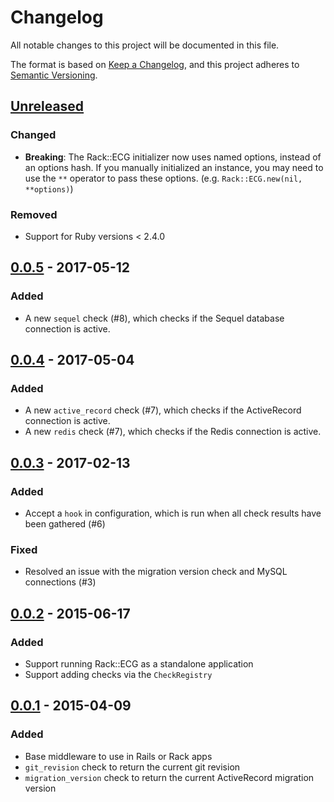 # Changelog
All notable changes to this project will be documented in this file.

The format is based on [Keep a Changelog](https://keepachangelog.com/en/1.0.0/),
and this project adheres to [Semantic Versioning](https://semver.org/spec/v2.0.0.html).

## [Unreleased]

### Changed

- **Breaking**: The Rack::ECG initializer now uses named options, instead of an
  options hash. If you manually initialized an instance, you may need to use the
  `**` operator to pass these options. (e.g. `Rack::ECG.new(nil, **options)`)

### Removed

- Support for Ruby versions < 2.4.0

## [0.0.5] - 2017-05-12

### Added

- A new `sequel` check (#8), which checks if the Sequel database connection is
  active.

## [0.0.4] - 2017-05-04

### Added

- A new `active_record` check (#7), which checks if the ActiveRecord connection
  is active.
- A new `redis` check (#7), which checks if the Redis connection is active.

## [0.0.3] - 2017-02-13

### Added

- Accept a `hook` in configuration, which is run when all check results have
  been gathered (#6)

### Fixed

- Resolved an issue with the migration version check and MySQL connections (#3)

## [0.0.2] - 2015-06-17

### Added

- Support running Rack::ECG as a standalone application
- Support adding checks via the `CheckRegistry`

## [0.0.1] - 2015-04-09

### Added

- Base middleware to use in Rails or Rack apps
- `git_revision` check to return the current git revision
- `migration_version` check to return the current ActiveRecord migration version

[Unreleased]: https://github.com/envato/rack-ecg/compare/v0.0.5...HEAD
[0.0.5]:      https://github.com/envato/rack-ecg/compare/v0.0.4...v0.0.5
[0.0.4]:      https://github.com/envato/rack-ecg/compare/v0.0.3...v0.0.4
[0.0.3]:      https://github.com/envato/rack-ecg/compare/v0.0.2...v0.0.3
[0.0.2]:      https://github.com/envato/rack-ecg/compare/v0.0.1...v0.0.2
[0.0.1]:      https://github.com/envato/rack-ecg/releases/tag/v0.0.1

